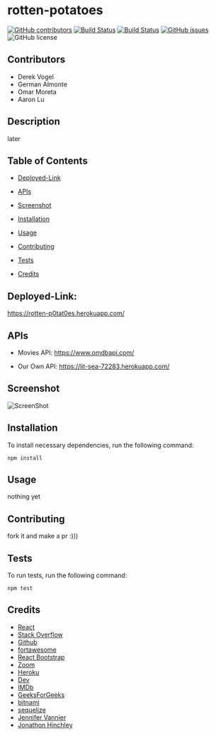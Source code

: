 # rotten-potatoes

  [![GitHub contributors](https://img.shields.io/github/contributors/Dnsghd49/rotten-potatoes.svg)](https://GitHub.com/Dnsghd49/rotten-potatoes/graphs/contributors/)
  [![Build Status](https://img.shields.io/github/forks/Dnsghd49/rotten-potatoes.svg)](https://github.com/Dnsghd49/rotten-potatoes/network/)
  [![Build Status](https://img.shields.io/github/stars/Dnsghd49/rotten-potatoes.svg)](https://github.com/Dnsghd49/rotten-potatoes/)
  [![GitHub issues](https://img.shields.io/github/issues/Dnsghd49/rotten-potatoes.svg)](https://GitHub.com/Dnsghd49/rotten-potatoes/issues/)
  ![GitHub license](https://img.shields.io/badge/license-MIT-blue.svg)

## Contributors

* Derek Vogel
* German Almonte
* Omar Moreta
* Aaron Lu

## Description

later

## Table of Contents 

* [Deployed-Link](#Deployed-Link)

* [APIs](#APIs)

* [Screenshot](#screenshot)

* [Installation](#installation)

* [Usage](#usage)

* [Contributing](#contributing)

* [Tests](#tests)

* [Credits](#Credits)

## Deployed-Link:

https://rotten-p0tat0es.herokuapp.com/

## APIs

* Movies API:
https://www.omdbapi.com/

* Our Own API:
https://lit-sea-72283.herokuapp.com/


## Screenshot

![ScreenShot](https://github.com/dnsghd49/rotten-potatoes/blob/main/client/public/logo192.png)

## Installation

To install necessary dependencies, run the following command:

```
npm install
```

## Usage

nothing yet

  
## Contributing

fork it and make a pr :)))

## Tests

To run tests, run the following command:

```
npm test
```

## Credits

* [React](https://reactjs.org/)
* [Stack Overflow](https://stackoverflow.com/)
* [Github](https://github.com/)
* [fortawesome](https://fontawesome.com/)
* [React Bootstrap](https://react-bootstrap.github.io/)
* [Zoom](https://zoom.us/)
* [Heroku](https://www.heroku.com/)
* [Dev](https://dev.to/)
* [IMDb](https://www.imdb.com/?ref_=nv_home)
* [GeeksForGeeks](https://www.geeksforgeeks.org/)
* [bitnami](https://bitnami.com/)
* [sequelize](https://sequelize.org/master/identifiers.html)
* [Jennifer Vannier](https://github.com/jvannier)
* [Jonathon Hinchley](https://github.com/hinchley2018)

